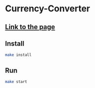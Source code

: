 # Currency-Converter

## [Link to the page](https://currency-converter-89bnateeg-fitronavm-gmailcom.vercel.app/)

## Install

```sh
make install
```

## Run

```sh
make start
```